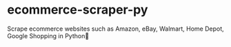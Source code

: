 # ecommerce-scraper-py
Scrape ecommerce websites such as Amazon, eBay, Walmart, Home Depot, Google Shopping in Python🐍
